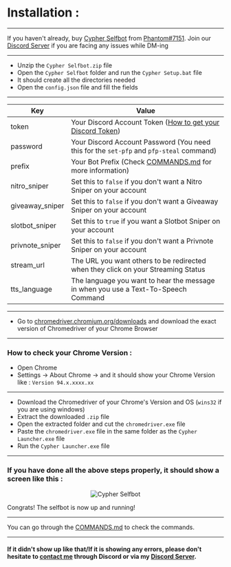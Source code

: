 # Installation : 

---

If you haven't already, buy [Cypher Selfbot](https://github.com/SealedSaucer/Cypher-Selfbot) from [Phantom#7151](https://dsc.gg/phantom). Join our [Discord Server](https://dsc.gg/phantom) if you are facing any issues while DM-ing

---

- Unzip the `Cypher Selfbot.zip` file
- Open the `Cypher Selfbot` folder and run the `Cypher Setup.bat` file
- It should create all the directories needed
- Open the `config.json` file and fill the fields

---

| Key  | Value |
| ------------- | ------------- |
| token  | Your Discord Account Token ([How to get your Discord Token](https://youtu.be/sYGdDLLu8cU))  |
| password  | Your Discord Account Password (You need this for the `set-pfp` and `pfp-steal` command)  |
| prefix  | Your Bot Prefix (Check [COMMANDS.md](COMMANDS.md) for more information)  |
| nitro_sniper  | Set this to `false` if you don't want a Nitro Sniper on your account  |
| giveaway_sniper  | Set this to `false` if you don't want a Giveaway Sniper on your account  |
| slotbot_sniper  | Set this to `true` if you want a Slotbot Sniper on your account  |
| privnote_sniper  | Set this to `false` if you don't want a Privnote Sniper on your account  |
| stream_url  | The URL you want others to be redirected when they click on your Streaming Status  |
| tts_language  | The language you want to hear the message in when you use a Text-To-Speech Command  |

---

- Go to [chromedriver.chromium.org/downloads](https://chromedriver.chromium.org/downloads) and download the exact version of Chromedriver of your Chrome Browser

---

### How to check your Chrome Version : 
- Open Chrome
- Settings -> About Chrome -> and it should show your Chrome Version like : `Version 94.x.xxxx.xx`

---

- Download the Chromedriver of your Chrome's Version and OS (`wins32` if you are using windows)
- Extract the downloaded `.zip` file
- Open the extracted folder and cut the `chromedriver.exe` file
- Paste the `chromedriver.exe` file in the same folder as the `Cypher Launcher.exe` file
- Run the `Cypher Launcher.exe` file

---

### If you have done all the above steps properly, it should show a screen like this : 

<center><img src="images/cypher-selfbot.png" alt="Cypher Selfbot"></center>

Congrats! The selfbot is now up and running!

---

You can go through the [COMMANDS.md](COMMANDS.md) to check the commands.

---

#### If it didn't show up like that/If it is showing any errors, please don't hesitate to [contact me](https://dsc.gg/phantom) through Discord or via my [Discord Server](https://dsc.gg/phantom).
